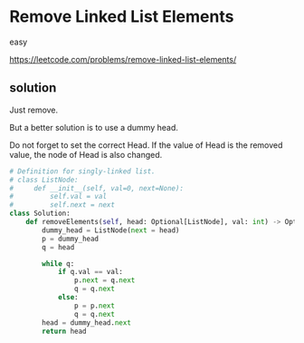 # Remove Linked List Elements

easy

https://leetcode.com/problems/remove-linked-list-elements/

## solution

Just remove.

But a better solution is to use a dummy head.

Do not forget to set the correct Head. If the value of Head is the removed value, the node of Head is also changed.

```python
# Definition for singly-linked list.
# class ListNode:
#     def __init__(self, val=0, next=None):
#         self.val = val
#         self.next = next
class Solution:
    def removeElements(self, head: Optional[ListNode], val: int) -> Optional[ListNode]:
        dummy_head = ListNode(next = head)
        p = dummy_head
        q = head

        while q:
            if q.val == val:
                p.next = q.next
                q = q.next
            else:
                p = p.next
                q = q.next
        head = dummy_head.next
        return head
```